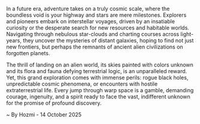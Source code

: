 
In a future era, adventure takes on a truly cosmic scale, where the boundless void is your highway and stars are mere milestones. Explorers and pioneers embark on interstellar voyages, driven by an insatiable curiosity or the desperate search for new resources and habitable worlds. Navigating through nebulous star-clouds and charting courses across light-years, they uncover the mysteries of distant galaxies, hoping to find not just new frontiers, but perhaps the remnants of ancient alien civilizations on forgotten planets.

The thrill of landing on an alien world, its skies painted with colors unknown and its flora and fauna defying terrestrial logic, is an unparalleled reward. Yet, this grand exploration comes with immense perils: rogue black holes, unpredictable cosmic phenomena, or encounters with hostile extraterrestrial life. Every jump through warp space is a gamble, demanding courage, ingenuity, and a spirit ready to face the vast, indifferent unknown for the promise of profound discovery.

~ By Hozmi - 14 October 2025
